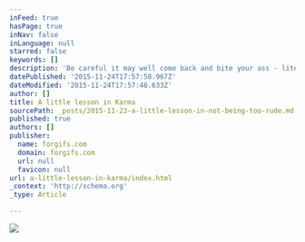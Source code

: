 ```yaml
---
inFeed: true
hasPage: true
inNav: false
inLanguage: null
starred: false
keywords: []
description: 'Be careful it may well come back and bite your ass - literally! '
datePublished: '2015-11-24T17:57:58.967Z'
dateModified: '2015-11-24T17:57:46.633Z'
author: []
title: A little lesson in Karma
sourcePath: _posts/2015-11-23-a-little-lesson-in-not-being-too-rude.md
published: true
authors: []
publisher:
  name: forgifs.com
  domain: forgifs.com
  url: null
  favicon: null
url: a-little-lesson-in-karma/index.html
_context: 'http://schema.org'
_type: Article

---
```

![](http://forgifs.com/gallery/d/241917-2/Taunting-dog-leash-breaks.gif)